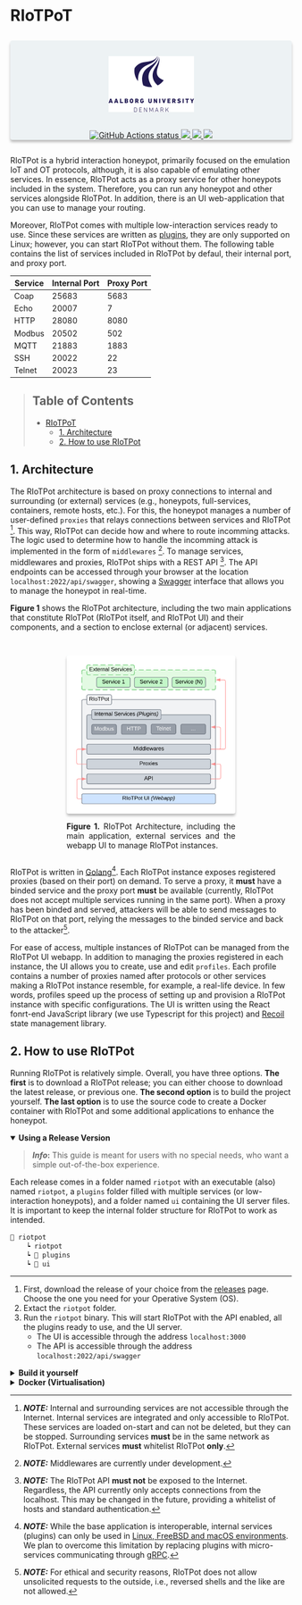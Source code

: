 
# RIoTPoT

<!-- markdownlint-disable MD033 -->
<div align="center" style="box-shadow: 0px 4px 4px rgba(0, 0, 0, 0.25); background-color: #EDF2F4; border-radius: 4px; margin: 2em 0;">
  <img src="docs/assets/aau_logo.png" height="100px;" style="margin: 1em 0; padding: 1em;">
  <div>
    <!-- Workflow status -->
    <a href="https://github.com/aau-network-security/RIoTPot/actions">
        <img alt="GitHub Actions status" src="https://github.com/aau-network-security/RIoTPot/workflows/cyber/badge.svg">
    </a>
    <a href="https://pkg.go.dev/riopot">
        <img src="https://pkg.go.dev/badge/riopot.svg">
    </a>
    <a href="https://goreportcard.com/badge/github.com/aau-network-security/RIoTPot">
        <img src="https://goreportcard.com/badge/github.com/aau-network-security/RIoTPot?style=flat-square">
    </a>
    <a href="">
        <img src="https://img.shields.io/github/release/RIoTPot/project-layout.svg?style=flat-square">
    </a>
  </div>
</div>

RIoTPot is a hybrid interaction honeypot, primarily focused on the emulation IoT and OT protocols, although, it is also capable of emulating other services.
In essence, RIoTPot acts as a proxy service for other honeypots included in the system.
Therefore, you can run any honeypot and other services alongside RIoTPot.
In addition, there is an UI web-application that you can use to manage your routing.

Moreover, RIoTPot comes with multiple low-interaction services ready to use.
Since these services are written as [plugins](https://pkg.go.dev/plugin), they are only supported on Linux; however, you can start RIoTPot without them.
The following table contains the list of services included in RIoTPot by defaul, their internal port, and proxy port.

<div align="center">

| Service | Internal Port | Proxy Port |
| ------- | ------------- | ---------- |
| Coap    | 25683         | 5683       |
| Echo    | 20007         | 7          |
| HTTP    | 28080         | 8080       |
| Modbus  | 20502         | 502        |
| MQTT    | 21883         | 1883       |
| SSH     | 20022         | 22         |
| Telnet  | 20023         | 23         |

</div>

> ## Table of Contents
>
> - [RIoTPoT](#riotpot)
>   - [1. Architecture](#1-architecture)
>   - [2. How to use RIoTPot](#2-how-to-use-riotpot)

## 1. Architecture

The RIoTPot architecture is based on proxy connections to internal and surrounding (or external) services (e.g., honeypots, full-services, containers, remote hosts, etc.).
For this, the honeypot manages a number of user-defined `proxies` that relays connections between services and RIoTPot [^proxies].
This way, RIoTPot can decide how and where to route incomming attacks.
The logic used to determine how to handle the incomming attack is implemented in the form of `middlewares` [^middlewares].
To manage services, middlewares and proxies, RIoTPot ships with a REST API [^api].
The API endpoints can be accessed through your browser at the location `localhost:2022/api/swagger`, showing a [Swagger](https://swagger.io/) interface that allows you to manage the honeypot in real-time.

[^proxies]: **_NOTE:_**
    Internal and surrounding services are not accessible through the Internet.
    Internal services are integrated and only accessible to RIoTPot.
    These services are loaded on-start and can not be deleted, but they can be stopped.
    Surrounding services **must** be in the same network as RIoTPot.
    External services **must** whitelist RIoTPot **only**.

[^middlewares]: **_NOTE:_**
    Middlewares are currently under development.

[^api]: **_NOTE:_**
    The RIoTPot API **must not** be exposed to the Internet.
    Regardless, the API currently only accepts connections from the localhost.
    This may be changed in the future, providing a whitelist of hosts and standard authentication.

**Figure 1** shows the RIoTPot architecture, including the two main applications that constitute RIoTPot (RIoTPot itself, and RIoTPot UI) and their components, and a section to enclose external (or adjacent) services.

<div align="center" style="margin: 2em 0">
    <div style="max-width: 60%; text-align: justify; display: flex; flex-direction: column;">
        <img src="docs/assets/architecture.png" style="background-color: #EDF2F4; border-radius: 4px; margin: 1em 0; box-shadow: 0px 4px 4px rgba(0, 0, 0, 0.25);">
        <div>
        <b>Figure 1.</b> RIoTPot Architecture, including the main application, external services and the webapp UI to manage RIoTPot instances.
        </div>
    </div>
</div>

RIoTPot is written in [Golang](https://go.dev/)[^os].
Each RIoTPot instance exposes registered proxies (based on their port) on demand.
To serve a proxy, it **must** have a binded service and the proxy port **must** be available (currently, RIoTPot does not accept multiple services running in the same port).
When a proxy has been binded and served, attackers will be able to send messages to RIoTPot on that port, relying the messages to the binded service and back to the attacker[^reversed].

[^os]: **_NOTE:_** While the base application is interoperable, internal services (plugins) can only be used in [Linux, FreeBSD and macOS environments](https://pkg.go.dev/plugin).
    We plan to overcome this limitation by replacing plugins with micro-services communicating through [gRPC](https://grpc.io/).

[^reversed]: **_NOTE:_** For ethical and security reasons, RIoTPot does not allow unsolicited requests to the outside, i.e., reversed shells and the like are not allowed.

For ease of access, multiple instances of RIoTPot can be managed from the RIoTPot UI webapp.
In addition to managing the proxies registered in each instance, the UI allows you to create, use and edit `profiles`.
Each profile contains a number of proxies named after protocols or other services making a RIoTPot instance resemble, for example, a real-life device.
In few words, profiles speed up the process of setting up and provision a RIoTPot instance with specific configurations.
The UI is written using the React fonrt-end JavaScript library (we use Typescript for this project) and [Recoil](https://recoiljs.org/) state management library.

## 2. How to use RIoTPot

Running RIoTPot is relatively simple.
Overall, you have three options.
**The first** is to download a RIoTPot release; you can either choose to download the latest release, or previous one.
**The second option** is to build the project yourself.
**The last option** is to use the source code to create a Docker container with RIoTPot and some additional applications to enhance the honeypot.

<details open>
    <summary><b>Using a Release Version</b></summary>

> **_Info_:** This guide is meant for users with no special needs, who want a simple out-of-the-box experience.

Each release comes in a folder named `riotpot` with an executable (also) named `riotpot`, a `plugins` folder filled with multiple services (or low-interaction honeypots), and a folder named `ui` containing the UI server files.
It is important to keep the internal folder structure for RIoTPot to work as intended.

    📁 riotpot
        ┕ riotpot
        ┕ 📁 plugins
        ┕ 📁 ui

---

1. First, download the release of your choice from the [releases](https://github.com/aau-network-security/riotpot/releases) page. Choose the one you need for your Operative System (OS).
2. Extact the `riotpot` folder.
3. Run the `riotpot` binary. This will start RIoTPot with the API enabled, all the plugins ready to use, and the UI server.
    - The UI is accessible through the address `localhost:3000`
    - The API is accessible through the address `localhost:2022/api/swagger`

</details>

<details>
    <summary><b>Build it yourself</b></summary>

> **_Info_:** This guide is meant for advanced users confortable in development environments.

<blockquote>
<details>
<summary><b>Requirements</b></summary>

- Golang - Required to build the project
- Node - Required to build the UI

**Optional**:

- Git - Used to download the source code
- Make - To run already-prepared commands

</details>
</blockquote>

---

1. Download the RIoTPot source code from GitHub. Open a console and introduce the following line.

    ```bash
    git clone git@github.com:aau-network-security/riotpot.git
    ```

2. Navigate to the folder in where you have downloaded the RIoTPot source.
3. If you have installed [Make](https://www.gnu.org/software/make/), we have included multiple command helpers to assist you building the project. To put it simple, you can run two simple commands that will build the RIoTPot binary, the plugins (and place them in the right folder), and then serve the UI.

    ```bash
    # Builds RIoTPot and the plugins
    make build-all
    
    # Starts the UI server
    make ui
    ```

</details>

<details>
    <summary><b>Docker (Virtualisation)</b></summary>

> **_Info_:** This guide is meant for advanced users who prefer to use RIoTPot in a virtual environment.

<blockquote>
<details>
<summary><b>Requirements</b></summary>

- Docker - Used to build an image of a RIoTPot instance and UI server.
- Docker-compose - Used to create a single container with a RIoTPot instance, the UI and other applications and services.

</details>
</blockquote>

Some of main the advantages of using this setup are the additional security features with minimal changes to the container configuration and the containers themselves.
For example, we can define separated virtual private networks and overlay networks to hide, sandbox and encapsule RIoTPot and other adjacent services.
In addition, containers allow us to bind services using their docker addres name rather than their IP, which is very convenient.
Lastly, we can spawn and stop separated containers on demand without affecting other services.

On the other hand, virtualisation is arguably more demanding than usign applications on bare-metal.
While a single instance of RIoTPot is relatively lightweight, it is important to consider the shortcomings introduced by virtualisation and hardware emulation (e.g., reponse delays).

> **_Warning_:** Technically speaking, a dedicated attacker may realize that RIoTPot is in fact a honeypot by analysing and comparing the response-time delays introduced by virtualisation to real servers (!!). While this type of honeypot fingerprinting has been studied before, the results for common Internet services are still inconclussive (e.g., HTTP, Telnet and SSH), due to the commoditization of cloud hosting services using virtual machines and detailed server configurations.

The `docker-compose` file includes additional services to enhance the RIoTPot experience.
The following table summarises the list of services and applications packed in this container.

<blockquote>
<details>
<summary><b>Services</b></summary>
<div align="center">

| Service | Image                  | Port | Details                                    |
| ------- | ---------------------- | ---- | ------------------------------------------ |
| MQTT    | eclipse-mosquitto      | 1883 | Mosquito  MQTT Server                      |
| HTTP    | httpd                  | 80   | Regular HTTP Server                        |
| Modbus  | oitc/modbus-server     | 502  | Modbus Server                              |
| OCPP    | ocpp1.6-central-system | 443  | OCPP v1.6 (used in cars charging stations) |

</div>
</details>

<details>
<summary><b>Applications</b></summary>
<div align="center">

| Application | Image           | Details                                                   |
| ----------- | --------------- | --------------------------------------------------------- |
| TCPDump     | kaazing/tcpdump | Packet recorder. It stores network traffic in .pcap files |

</div>
</details>
</blockquote>

---

The container can be setup in three simple steps:

1. Download the RIoTPot source code from GitHub. Open a console and introduce the following line.

    ```bash
    git clone git@github.com:aau-network-security/riotpot.git
    ```

2. Navigate to the folder in where you have downloaded the RIoTPot source.
3. With Docker running: if you have Make installed, run the following command. Otherwise run a docker-compose command using the docker-compose file included in the `build/docker` folder.
    - With make
  
    ```bash
    # With make
    make up
    ```

   - With Docker-compose

    ```bash
    # With docker-compose
    docker-compose -p riotpot -f build/docker/docker-compose.yaml up -d --build
    ```

> **_Info:_** Using Docker has it's own perks, such as minglin with the DNS without touching your local files.
> You can now reach the API at `http://riotpot.hp:2022/api/swagger` and the ui at `http://riotpot.ui:3000`

</details>
